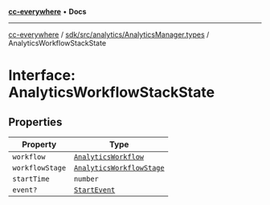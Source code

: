 [**cc-everywhere**](../../../../../index.md) • **Docs**

***

[cc-everywhere](../../../../../index.md) / [sdk/src/analytics/AnalyticsManager.types](../index.md) / AnalyticsWorkflowStackState

# Interface: AnalyticsWorkflowStackState

## Properties

| Property | Type |
| ------ | ------ |
| `workflow` | [`AnalyticsWorkflow`](../enumerations/AnalyticsWorkflow.md) |
| `workflowStage` | [`AnalyticsWorkflowStage`](../enumerations/AnalyticsWorkflowStage.md) |
| `startTime` | `number` |
| `event?` | [`StartEvent`](../../../../../shared/src/analytics/Event.types/interfaces/StartEvent.md) |
